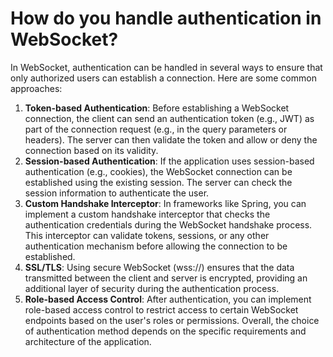# How do you handle authentication in WebSocket?
In WebSocket, authentication can be handled in several ways to ensure that only authorized users can establish a connection. Here are some common approaches:
1. **Token-based Authentication**: Before establishing a WebSocket connection, the client can send an authentication token (e.g., JWT) as part of the connection request (e.g., in the query parameters or headers). The server can then validate the token and allow or deny the connection based on its validity.
2. **Session-based Authentication**: If the application uses session-based authentication (e.g., cookies), the WebSocket connection can be established using the existing session. The server can check the session information to authenticate the user.
3. **Custom Handshake Interceptor**: In frameworks like Spring, you can implement a custom handshake interceptor that checks the authentication credentials during the WebSocket handshake process. This interceptor can validate tokens, sessions, or any other authentication mechanism before allowing the connection to be established.
4. **SSL/TLS**: Using secure WebSocket (wss://) ensures that the data transmitted between the client and server is encrypted, providing an additional layer of security during the authentication process.
5. **Role-based Access Control**: After authentication, you can implement role-based access control to restrict access to certain WebSocket endpoints based on the user's roles or permissions.
Overall, the choice of authentication method depends on the specific requirements and architecture of the application.
